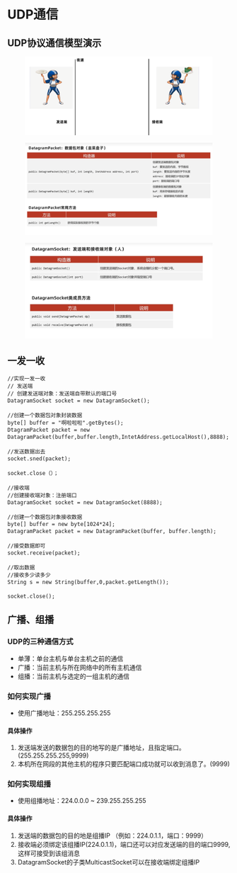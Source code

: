 # UDP通信

## UDP协议通信模型演示

<figure><img src="../.gitbook/assets/image (3).png" alt=""><figcaption></figcaption></figure>

<figure><img src="../.gitbook/assets/image.png" alt=""><figcaption></figcaption></figure>

<figure><img src="../.gitbook/assets/image (4).png" alt=""><figcaption></figcaption></figure>

## 一发一收

```
//实现一发一收
// 发送端
// 创建发送端对象：发送端自带默认的端口号
DatagramSocket socket = new DatagramSocket();

//创建一个数据包对象封装数据
byte[] buffer = "啊啦啦啦".getBytes();
DtagramPacket packet = new DatagramPacket(buffer,buffer.length,IntetAddress.getLocalHost(),8888);

//发送数据出去
socket.sned(packet);

socket.close（）；

//接收端
//创建接收端对象：注册端口
DatagramSocket socket = new DatagramSocket(8888);

//创建一个数据包对象接收数据
byte[] buffer = new byte[1024*24];
DatagramPacket packet = new DatagramPacket(buffer, buffer.length);

//接受数据即可
socket.receive(packet);

//取出数据
//接收多少读多少
String s = new String(buffer,0,packet.getLength());

socket.close();
```

## 广播、组播

### UDP的三种通信方式

* 单薄：单台主机与单台主机之前的通信
* 广播：当前主机与所在网络中的所有主机通信
* 组播：当前主机与选定的一组主机的通信

### 如何实现广播

* 使用广播地址：255.255.255.255

#### 具体操作

1. 发送端发送的数据包的目的地写的是广播地址，且指定端口。(255.255.255.255,9999)
2. 本机所在网段的其他主机的程序只要匹配端口成功就可以收到消息了。(9999)

### 如何实现组播

* 使用组播地址：224.0.0.0 \~ 239.255.255.255

#### 具体操作

1. 发送端的数据包的目的地是组播IP （例如：224.0.1.1，端口：9999）
2. 接收端必须绑定该组播IP(224.0.1.1)，端口还可以对应发送端的目的端口9999,这样可接受到该组消息
3. DatagramSocket的子类MulticastSocket可以在接收端绑定组播IP
